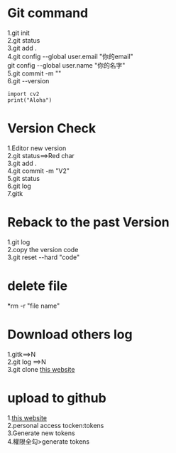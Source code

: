 # Git command

1.git init<br/>
2.git status<br/>
3.git add .<br/>
4.git config --global user.email "你的email"<br/>
git config --global user.name "你的名字"<br/>
5.git commit -m ""<br/>
6.git --version<br/>

```
import cv2
print("Aloha")
```


# Version Check
1.Editor new version<br/>
2.git status==>Red char<br/>
3.git add .<br/>
4.git commit -m "V2"<br/>
5.git status<br/>
6.git log<br/>
7.gitk<br/>


# Reback to the past Version 
1.git log<br/>
2.copy the version code<br/>
3.git reset --hard "code"<br/>


# delete file
*rm -r "file name"<br/>

# Download others log
1.gitk==>N<br/>
2.git log ==>N<br/>
3.git clone [this website](https://github.com/JuFengWu/image_process.git)<br/>


# upload to github
1.[this website](https://github.com/settings/apps)<br/>
2.personal access tocken:tokens<br/>
3.Generate new tokens<br/>
4.權限全勾>generate tokens<br/>


